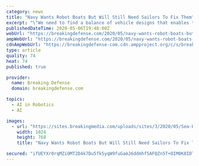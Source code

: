 ```yaml
---
category: news
title: "Navy Wants Robot Boats But Will Still Need Sailors To Fix Them"
excerpt: "\"We need to find a balance of vehicle designs that enables the cost to be cheap enough that we can afford them, but it's not so highly optimized towards the purely unmanned spectrum that it's cost prohibitive to maintain them."
publishedDateTime: 2020-05-06T19:48:00Z
webUrl: "https://breakingdefense.com/2020/05/navy-wants-robot-boats-but-will-still-need-sailors-to-fix-them/"
ampWebUrl: "https://breakingdefense.com/2020/05/navy-wants-robot-boats-but-will-still-need-sailors-to-fix-them/amp/"
cdnAmpWebUrl: "https://breakingdefense-com.cdn.ampproject.org/c/s/breakingdefense.com/2020/05/navy-wants-robot-boats-but-will-still-need-sailors-to-fix-them/amp/"
type: article
quality: 74
heat: 74
published: true

provider:
  name: Breaking Defense
  domain: breakingdefense.com

topics:
  - AI in Robotics
  - AI

images:
  - url: "https://sites.breakingmedia.com/uploads/sites/3/2020/05/Sea-Hunter-1024x768.jpg"
    width: 1024
    height: 768
    title: "Navy Wants Robot Boats But Will Still Need Sailors To Fix Them"

secured: "ifUEYXr0rqMZiOMT2D4k7Du5fk5yqW9fuGamJ6ddmhf5AFQZn5T+OIM0K8IDTX8O0UO8Kvz3OaU4qB6bQw+iSfm3HqrxXDXm6UcAEm3s8pK9XHMLjBHhlzjhIIxiUETTzBmXXG7Z1u7bA0eh/x0KvAGo/QPZVqPsRM0Udg6s5Pzc6oemg1BDblEL+EGof3H9/rh9GW5k1e4O4T5rERi2mLgycfxSoIK72kkCvUAaA8kXYFhQOpd/HhaHjH6L6Gz9VEisxCSZGIw30nfWYYE7O0c3XshIWUibXzCL84u5oWhxtsFUE9PwxUm8ryMj/rbgrOBAeKqiqoephB9xxug5t517nD2UAyrwkeaYrYXCPbxr6//mK1OOZD7odHwnuynGDqHygOFaQ4pAG7o67Kp0bomDzUSM8525D+RDzT/nRI9OZ5ALGBB7mNQBiUSrg5MPQaJ3KC22bl4/DnaIaReGlStqJbQ9PIiBN5yeJUVPgYU=;Z1OoHFbTJaol+jGbKcm0jA=="
---
```


